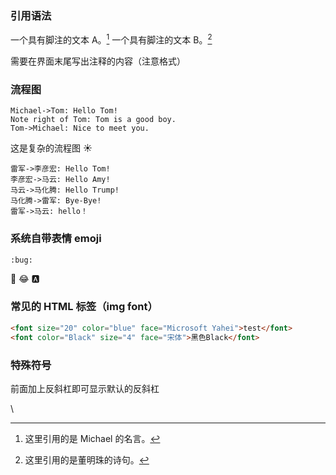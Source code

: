 ### 引用语法

一个具有脚注的文本 A。[^1]
一个具有脚注的文本 B。[^2]

需要在界面末尾写出注释的内容（注意格式）

### 流程图

```sequence
Michael->Tom: Hello Tom!
Note right of Tom: Tom is a good boy.
Tom->Michael: Nice to meet you.
```

这是复杂的流程图 :sunny:

```sequence
雷军->李彦宏: Hello Tom!
李彦宏->马云: Hello Amy!
马云->马化腾: Hello Trump!
马化腾->雷军: Bye-Bye!
雷军->马云: hello！
```

[^1]: 这里引用的是 Michael 的名言。
[^2]: 这里引用的是董明珠的诗句。



### 系统自带表情 emoji

`:bug:`

:bug: :joy: :a:

### 常见的 HTML 标签（img font）

```html
<font size="20" color="blue" face="Microsoft Yahei">test</font>
<font color="Black" size="4" face="宋体">黑色Black</font>
```

### 特殊符号

前面加上反斜杠即可显示默认的反斜杠

\\

